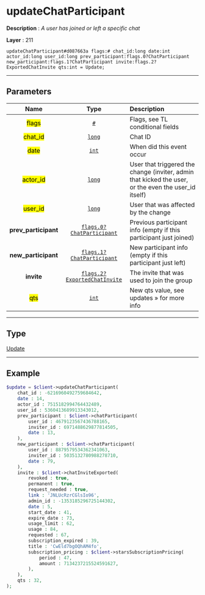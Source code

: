 # updateChatParticipant

**Description** : *A user has joined or left a specific chat*

**Layer** : 211

```tl
updateChatParticipant#d087663a flags:# chat_id:long date:int actor_id:long user_id:long prev_participant:flags.0?ChatParticipant new_participant:flags.1?ChatParticipant invite:flags.2?ExportedChatInvite qts:int = Update;
```

---

## Parameters

| Name | Type | Description |
| :---: | :---: | :--- |
| <mark>flags</mark> | [`#`](type/#) | Flags, see TL conditional fields |
| <mark>chat_id</mark> | [`long`](type/long) | Chat ID |
| <mark>date</mark> | [`int`](type/int) | When did this event occur |
| <mark>actor_id</mark> | [`long`](type/long) | User that triggered the change (inviter, admin that kicked the user, or the even the user_id itself) |
| <mark>user_id</mark> | [`long`](type/long) | User that was affected by the change |
| **prev_participant** | [`flags.0?ChatParticipant`](type/ChatParticipant) | Previous participant info (empty if this participant just joined) |
| **new_participant** | [`flags.1?ChatParticipant`](type/ChatParticipant) | New participant info (empty if this participant just left) |
| **invite** | [`flags.2?ExportedChatInvite`](type/ExportedChatInvite) | The invite that was used to join the group |
| <mark>qts</mark> | [`int`](type/int) | New qts value, see updates » for more info |

---

## Type

[Update](type/Update)

---

## Example

```php
$update = $client->updateChatParticipant(
	chat_id : -6216960492759684642,
	date : 14,
	actor_id : 7515182994764432489,
	user_id : 5360413689913343012,
	prev_participant : $client->chatParticipant(
		user_id : 4679123567436788165,
		inviter_id : 6971488629877814505,
		date : 13,
	),
	new_participant : $client->chatParticipant(
		user_id : 8879579534362341063,
		inviter_id : 5035132780988278710,
		date : 79,
	),
	invite : $client->chatInviteExported(
		revoked : true,
		permanent : true,
		request_needed : true,
		link : 'JNLUcRzrCGlsIo96',
		admin_id : -1353185296725144302,
		date : 5,
		start_date : 41,
		expire_date : 73,
		usage_limit : 62,
		usage : 84,
		requested : 67,
		subscription_expired : 39,
		title : 'CwEld7bgOQhAM4fo',
		subscription_pricing : $client->starsSubscriptionPricing(
			period : 47,
			amount : 7134237215524591627,
		),
	),
	qts : 32,
);
```